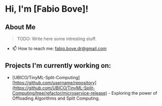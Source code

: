 # Hi, I'm [Fabio Bove]!

## About Me
> TODO: Write here some intresting stuff.
- 📫 How to reach me: [fabio.bove.dr@gmail.com](mailto:fabio.bove.dr@gmail.com)

## Projects I'm currently working on:
- [UBICO/TinyML-Split-Computing] [https://github.com/username/repository](https://github.com/UBICO/TinyML-Split-Computing/tree/refactor/microservice-release) - Exploring the power of Offloading Algorithms and Split Computing.
<!--- [Another Repository](https://github.com/another-username/another-repository) - A brief description of the repository.-->
